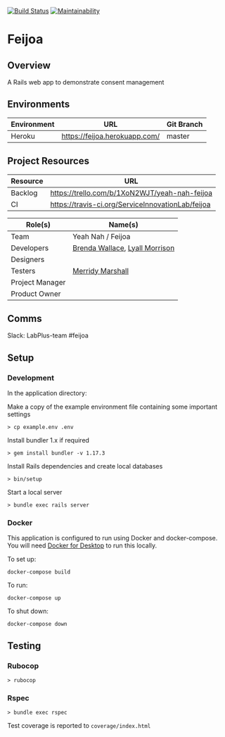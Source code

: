 [![Build Status](https://travis-ci.org/ServiceInnovationLab/feijoa.svg?branch=master)](https://travis-ci.org/ServiceInnovationLab/feijoa)
[![Maintainability](https://api.codeclimate.com/v1/badges/8f2b6efc2000ad726fd2/maintainability)](https://codeclimate.com/github/ServiceInnovationLab/feijoa/maintainability)

# Feijoa

## Overview
A Rails web app to demonstrate consent management

## Environments
**Environment** | **URL**  | **Git Branch**
---    | ---                                | ---    |
Heroku | https://feijoa.herokuapp.com/ | master |

## Project Resources

**Resource** | **URL**
---     | ---
Backlog | https://trello.com/b/1XoN2WJT/yeah-nah-feijoa
CI      | https://travis-ci.org/ServiceInnovationLab/feijoa

**Role(s)** | **Name(s)**
---        | ---
Team       | Yeah Nah / Feijoa
Developers | [Brenda Wallace](https://github.com/Br3nda), [Lyall Morrison](https://github.com/lamorrison)
Designers |
Testers | [Merridy Marshall](https://github.com/merridy)
Project Manager |
Product Owner |

## Comms
Slack: LabPlus-team #feijoa

## Setup

### Development
In the application directory:

Make a copy of the example environment file containing some important settings

```
> cp example.env .env
```

Install bundler 1.x if required
```
> gem install bundler -v 1.17.3
```

Install Rails dependencies and create local databases
```
> bin/setup
```

Start a local server
```
> bundle exec rails server
```

### Docker

This application is configured to run using Docker and docker-compose. You will need [Docker for Desktop](https://www.docker.com/products/docker-desktop) to run this locally.

To set up:

`docker-compose build`

To run:

`docker-compose up`

To shut down:

`docker-compose down`

## Testing

### Rubocop
```
> rubocop
```

### Rspec
```
> bundle exec rspec
```

Test coverage is reported to `coverage/index.html`
